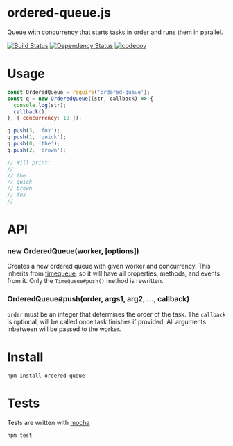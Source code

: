 # ordered-queue.js

Queue with concurrency that starts tasks in order and runs them in parallel.

[![Build Status](https://secure.travis-ci.org/fent/ordered-queue.js.svg)](http://travis-ci.org/fent/ordered-queue.js)
[![Dependency Status](https://david-dm.org/fent/ordered-queue.js.svg)](https://david-dm.org/fent/ordered-queue.js)
[![codecov](https://codecov.io/gh/fent/ordered-queue.js/branch/master/graph/badge.svg)](https://codecov.io/gh/fent/ordered-queue.js)

# Usage

```js
const OrderedQueue = require('ordered-queue');
const q = new OrderedQueue((str, callback) => {
  console.log(str);
  callback();
}, { concurrency: 10 });

q.push(3, 'fox');
q.push(1, 'quick');
q.push(0, 'the');
q.push(2, 'brown');

// Will print:
//
// the
// quick
// brown
// fox
//
```


# API

### new OrderedQueue(worker, [options])

Creates a new ordered queue with given worker and concurrency. This inherits from [timequeue](https://github.com/fent/timequeue.js), so it will have all properties, methods, and events from it. Only the `TimeQueue#push()` method is rewritten.

### OrderedQueue#push(order, args1, arg2, ..., callback)

`order` must be an integer that determines the order of the task. The `callback` is optional, will be called once task finishes if provided. All arguments inbetween will be passed to the worker.


# Install

    npm install ordered-queue


# Tests
Tests are written with [mocha](https://mochajs.org)

```bash
npm test
```
